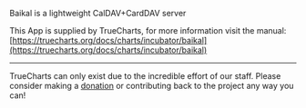 Baikal is a lightweight CalDAV+CardDAV server

This App is supplied by TrueCharts, for more information visit the manual: [https://truecharts.org/docs/charts/incubator/baikal](https://truecharts.org/docs/charts/incubator/baikal)

---

TrueCharts can only exist due to the incredible effort of our staff.
Please consider making a [donation](https://truecharts.org/docs/about/sponsor) or contributing back to the project any way you can!
